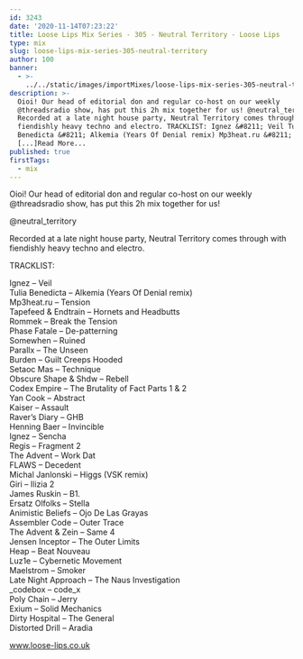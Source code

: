 ```yaml
---
id: 3243
date: '2020-11-14T07:23:22'
title: Loose Lips Mix Series - 305 - Neutral Territory - Loose Lips
type: mix
slug: loose-lips-mix-series-305-neutral-territory
author: 100
banner:
  - >-
    ../../static/images/importMixes/loose-lips-mix-series-305-neutral-territory/image3243.jpeg
description: >-
  Oioi! Our head of editorial don and regular co-host on our weekly
  @threadsradio show, has put this 2h mix together for us! @neutral_territory
  Recorded at a late night house party, Neutral Territory comes through with
  fiendishly heavy techno and electro. TRACKLIST: Ignez &#8211; Veil Tulia
  Benedicta &#8211; Alkemia (Years Of Denial remix) Mp3heat.ru &#8211; Tension
  [...]Read More...
published: true
firstTags:
  - mix
---
```

Oioi! Our head of editorial don and regular co-host on our weekly @threadsradio show, has put this 2h mix together for us!

@neutral\_territory

Recorded at a late night house party, Neutral Territory comes through with fiendishly heavy techno and electro.

TRACKLIST:

Ignez – Veil  
Tulia Benedicta – Alkemia (Years Of Denial remix)  
Mp3heat.ru – Tension  
Tapefeed & Endtrain – Hornets and Headbutts  
Rommek – Break the Tension  
Phase Fatale – De-patterning  
Somewhen – Ruined  
Parallx – The Unseen  
Burden – Guilt Creeps Hooded  
Setaoc Mas – Technique  
Obscure Shape & Shdw – Rebell  
Codex Empire – The Brutality of Fact Parts 1 & 2  
Yan Cook – Abstract  
Kaiser – Assault  
Raver’s Diary – GHB  
Henning Baer – Invincible  
Ignez – Sencha  
Regis – Fragment 2  
The Advent – Work Dat  
FLAWS – Decedent  
Michal Janlonski – Higgs (VSK remix)  
Giri – Ilizia 2  
James Ruskin – B1.  
Ersatz Olfolks – Stella  
Animistic Beliefs – Ojo De Las Grayas  
Assembler Code – Outer Trace  
The Advent & Zein – Same 4  
Jensen Inceptor – The Outer Limits  
Heap – Beat Nouveau  
Luz1e – Cybernetic Movement  
Maelstrom – Smoker  
Late Night Approach – The Naus Investigation  
\_codebox – code\_x  
Poly Chain – Jerry  
Exium – Solid Mechanics  
Dirty Hospital – The General  
Distorted Drill – Aradia

www.loose-lips.co.uk